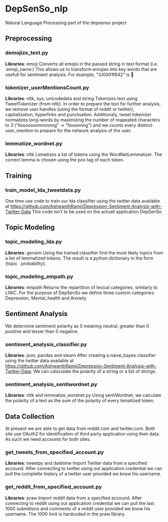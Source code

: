 # DepSenSo_nlp
Natural Language Processing part of the depsenso project

## Preprocessing

### demojize_text.py
__Libraries__: emoji
Converts all emojis in the passed string in text format (i.e. :emoji_name:)
This allows us to transform emojies into key words that are usefull for sentiment analysis. For example, "\U0001f642" is :slightly_smiling_face:

### tokenizer_userMentionsCount.py
__Libraries__: nltk, sys, unicodedata and string
Tokenizes text using TweetTokenizer (from nltk). In order to prepare the text for further analysis, we remove user handles (using the format of reddit or twitter), capitalization, hyperlinks and punctuation.
Additionaly, tweet tokenizer normalizes long-words by maximizing the number of reapeated characters to 3 ("lloooooonnnnnnng" -> "llooonnng") and we counts every distinct user_mention to prepare for the network analysis of the user.

### lemmatize_wordnet.py
__Libraries__: nltk
Lematizes a list of tokens using the WordNetLemmatizer. The correct lemma is chosen using the pos tag of each token.

## Training

### train_model_lda_tweetdata.py
One time use code to train our lda classifier using the twitter data available at https://github.com/AshwanthRamji/Depression-Sentiment-Analysis-with-Twitter-Data
This code isn't to be used on the actuall application DepSenSo

## Topic Modeling

### topic_modeling_lda.py
__Libraries__: gensim
Using the trained classifier find the most likely topics from a list of lemmatized tokens. The result is a python dictionary in the form {topic : probability}.

### topic_modeling_empath.py
__Libraries__: empath
Returns the repartition of lexical categories, similarly to LIWC. For the purpose of DepSenSo we define three custom categories: Depression, Mental_health and Anxiety.

## Sentiment Analysis
We determine sentiment polarity as 0 meaning neutral, greater than 0 positive and lesser than 0 negative.

### sentiment_analysis_classifier.py
__Libraries__: json, pandas and slearn
After creating a naive_bayes classifier using the twitter data available at https://github.com/AshwanthRamji/Depression-Sentiment-Analysis-with-Twitter-Data. We can calsculate the polarity of a string or a list of strings.


### sentiment_analysis_sentiwordnet.py
__Libraries__: nltk and lemmatize_wordnet.py
Using sentiWordnet, we calculate the polarity of a text as the sum of the polarity of every lematized token.

## Data Collection
At present we are able to get data from reddit.com and twitter.com. Both site use OAuth2 for identification of third party application using their data. As such we need accounts for both sites.

### get_tweets_from_specified_account.py
__Libraries__: tweetpy and datetime
Import Twitter data from a specified accound. After connecting to twitter using out application credential we can pull the complette history of a twitter user provided we know his username.


### get_reddit_from_specified_account.py
__Libraries__: praw
Import reddit data from a specified accound. After connecting to reddit using out application credential we can pull the last 1000 submitions and comments of a reddit user provided we know his username. 
The 1000 limit is hardcoded in the praw library.
